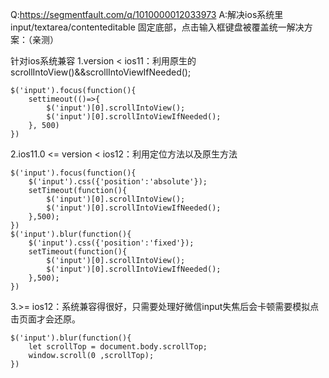 
Q:https://segmentfault.com/q/1010000012033973
A:解决ios系统里 input/textarea/contenteditable 固定底部，点击输入框键盘被覆盖统一解决方案：（亲测）

针对ios系统兼容
1.version < ios11：利用原生的scrollIntoView()&&scrollIntoViewIfNeeded();

```
$('input').focus(function(){
    settimeout(()=>{
        $('input')[0].scrollIntoView();
        $('input')[0].scrollIntoViewIfNeeded();
    }, 500)
})
```
2.ios11.0 <= version < ios12：利用定位方法以及原生方法
```
$('input').focus(function(){
    $('input').css({'position':'absolute'});
    setTimeout(function(){
        $('input')[0].scrollIntoView();
        $('input')[0].scrollIntoViewIfNeeded();
    },500);
})
$('input').blur(function(){
    $('input').css({'position':'fixed'});
    setTimeout(function(){
        $('input')[0].scrollIntoView();
        $('input')[0].scrollIntoViewIfNeeded();
    },500);
})
```
3.>= ios12：系统兼容得很好，只需要处理好微信input失焦后会卡顿需要模拟点击页面才会还原。
```
$('input').blur(function(){
    let scrollTop = document.body.scrollTop;
    window.scroll(0 ,scrollTop);
})
```
